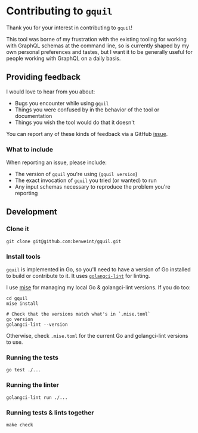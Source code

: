 # Contributing to `gquil`

Thank you for your interest in contributing to `gquil`!

This tool was borne of my frustration with the existing tooling for working with GraphQL schemas at the command line, so is currently shaped by my own personal preferences and tastes, but I want it to be generally useful for people working with GraphQL on a daily basis.

## Providing feedback

I would love to hear from you about:

- Bugs you encounter while using `gquil`
- Things you were confused by in the behavior of the tool or documentation
- Things you wish the tool would do that it doesn't

You can report any of these kinds of feedback via a GitHub [issue](https://github.com/benweint/gquil/issues).

### What to include

When reporting an issue, please include:

- The version of `gquil` you're using (`gquil version`)
- The exact invocation of `gquil` you tried (or wanted) to run
- Any input schemas necessary to reproduce the problem you're reporting

## Development

### Clone it

```
git clone git@github.com:benweint/gquil.git
```

### Install tools

`gquil` is implemented in Go, so you'll need to have a version of Go installed to build or contribute to it. It uses [`golangci-lint`](https://github.com/golangci/golangci-lint) for linting.

I use [mise](https://mise.jdx.dev/) for managing my local Go & golangci-lint versions. If you do too:

```
cd gquil
mise install

# Check that the versions match what's in `.mise.toml`
go version
golangci-lint --version
```

Otherwise, check `.mise.toml` for the current Go and golangci-lint versions to use.

### Running the tests

```
go test ./...
```

### Running the linter

```
golangci-lint run ./...
```

### Running tests & lints together

```
make check
```

